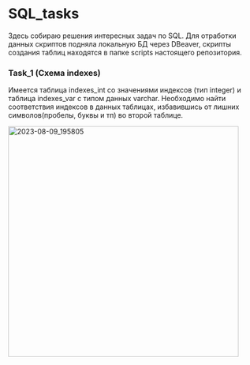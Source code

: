 # SQL_tasks
Здесь собираю решения интересных задач по SQL. Для отработки данных скриптов подняла локальную БД через DBeaver, скрипты создания таблиц находятся в папке scripts настоящего репозитория.
### Task_1 (Схема indexes)
Имеется таблица indexes_int со значениями индексов (тип integer) и таблица indexes_var с типом данных varchar. Необходимо найти соответствия индексов в данных таблицах, избавившись от лишних символов(пробелы, буквы и тп) во второй таблице.

<img width="467" alt="2023-08-09_195805" src="https://github.com/Nasyhhhs/SQL_tasks/assets/109277211/a4b238a2-974c-42b2-bdcb-92b196a68a55">


